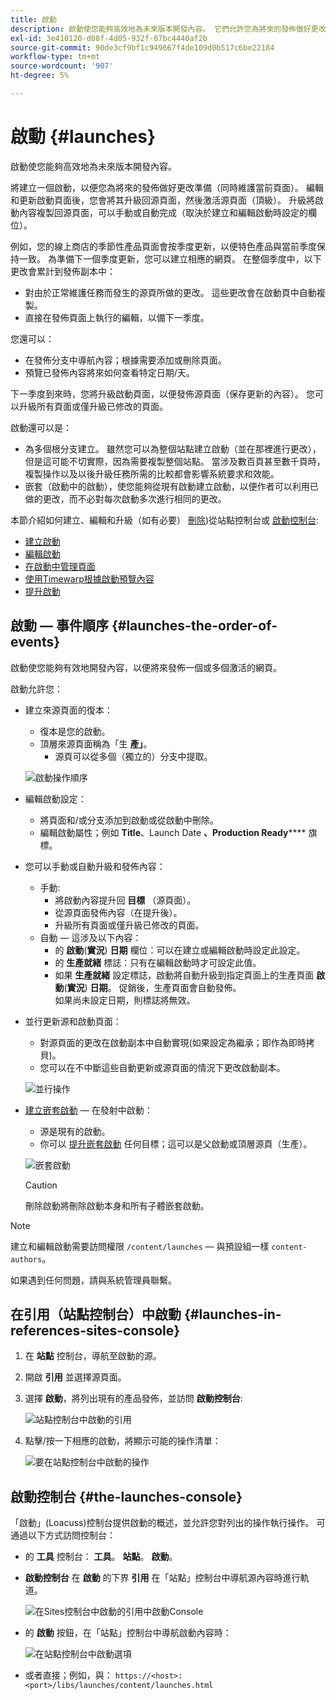 ```yaml
---
title: 啟動
description: 啟動使您能夠高效地為未來版本開發內容。 它們允許您為將來的發佈做好更改準備，同時維護當前頁面
exl-id: 3e410120-d08f-4d05-932f-07bc4440af2b
source-git-commit: 90de3cf9bf1c949667f4de109d0b517c6be22184
workflow-type: tm+mt
source-wordcount: '907'
ht-degree: 5%

---
```


# 啟動 {#launches}

啟動使您能夠高效地為未來版本開發內容。

將建立一個啟動，以便您為將來的發佈做好更改準備（同時維護當前頁面）。 編輯和更新啟動頁面後，您會將其升級回源頁面，然後激活源頁面（頂級）。 升級將啟動內容複製回源頁面，可以手動或自動完成（取決於建立和編輯啟動時設定的欄位）。

例如，您的線上商店的季節性產品頁面會按季度更新，以便特色產品與當前季度保持一致。 為準備下一個季度更新，您可以建立相應的網頁。 在整個季度中，以下更改會累計到發佈副本中：

* 對由於正常維護任務而發生的源頁所做的更改。 這些更改會在啟動頁中自動複製。
* 直接在發佈頁面上執行的編輯，以備下一季度。

您還可以：

* 在發佈分支中導航內容；根據需要添加或刪除頁面。
* 預覽已發佈內容將來如何查看特定日期/天。

下一季度到來時，您將升級啟動頁面，以便發佈源頁面（保存更新的內容）。 您可以升級所有頁面或僅升級已修改的頁面。

啟動還可以是：

* 為多個根分支建立。 雖然您可以為整個站點建立啟動（並在那裡進行更改），但是這可能不切實際，因為需要複製整個站點。 當涉及數百頁甚至數千頁時，複製操作以及以後升級任務所需的比較都會影響系統要求和效能。
* 嵌套（啟動中的啟動），使您能夠從現有啟動建立啟動，以便作者可以利用已做的更改，而不必對每次啟動多次進行相同的更改。

本節介紹如何建立、編輯和升級（如有必要） [刪除](/help/sites-cloud/authoring/launches/creating.md#deleting-a-launch))從站點控制台或 [啟動控制台](#the-launches-console):

* [建立啟動 ](/help/sites-cloud/authoring/launches/creating.md)
* [編輯啟動](/help/sites-cloud/authoring/launches/editing.md)
* [在啟動中管理頁面](/help/sites-cloud/authoring/launches/managing-pages.md)
* [使用Timewarp根據啟動預覽內容](/help/sites-cloud/authoring/launches/preview.md)
* [提升啟動](/help/sites-cloud/authoring/launches/promoting.md)

## 啟動 — 事件順序 {#launches-the-order-of-events}

啟動使您能夠有效地開發內容，以便將來發佈一個或多個激活的網頁。

啟動允許您：

* 建立來源頁面的復本：
   * 復本是您的啟動。
   * 頂層來源頁面稱為「生 **產」**。
      * 源頁可以從多個（獨立的）分支中提取。

   ![啟動操作順序](/help/sites-cloud/authoring/assets/launches-order.png)

* 編輯啟動設定：
   * 將頁面和/或分支添加到啟動或從啟動中刪除。
   * 編輯啟動屬性；例如 **Title**、Launch Date **、Production Ready****** 旗標。
* 您可以手動或自動升級和發佈內容：
   * 手動:
      * 將啟動內容提升回 **目標** （源頁面）。
      * 從源頁面發佈內容（在提升後）。
      * 升級所有頁面或僅升級已修改的頁面。
   * 自動 — 這涉及以下內容：
      * 的 **啟動**(**實況**) **日期** 欄位：可以在建立或編輯啟動時設定此設定。
      * 的 **生產就緒** 標誌：只有在編輯啟動時才可設定此值。
      * 如果 **生產就緒** 設定標誌，啟動將自動升級到指定頁面上的生產頁面 **啟動**(**實況**) **日期**。 促銷後，生產頁面會自動發佈。\
         如果尚未設定日期，則標誌將無效。
* 並行更新源和啟動頁面：
   * 對源頁面的更改在啟動副本中自動實現(如果設定為繼承；即作為即時拷貝)。
   * 您可以在不中斷這些自動更新或源頁面的情況下更改啟動副本。

   ![並行操作](/help/sites-cloud/authoring/assets/launches-parallel.png)

* [建立嵌套啟動](/help/sites-cloud/authoring/launches/creating.md#creating-a-nested-launch)  — 在發射中啟動：
   * 源是現有的啟動。
   * 你可以 [提升嵌套啟動](/help/sites-cloud/authoring/launches/promoting.md#promoting-a-nested-launch) 任何目標；這可以是父啟動或頂層源頁（生產）。

   ![嵌套啟動](/help/sites-cloud/authoring/assets/launches-nested.png)

   >[!CAUTION]
   >
   >刪除啟動將刪除啟動本身和所有子體嵌套啟動。

>[!NOTE]
>
>建立和編輯啟動需要訪問權限 `/content/launches`  — 與預設組一樣 `content-authors`。
>
>如果遇到任何問題，請與系統管理員聯繫。

## 在引用（站點控制台）中啟動 {#launches-in-references-sites-console}

1. 在 **站點** 控制台，導航至啟動的源。
1. 開啟 **引用** 並選擇源頁面。
1. 選擇 **啟動**，將列出現有的產品發佈，並訪問 **啟動控制台**:

   ![站點控制台中啟動的引用](/help/sites-cloud/authoring/assets/launches-references.png)

1. 點擊/按一下相應的啟動，將顯示可能的操作清單：

   ![要在站點控制台中啟動的操作](/help/sites-cloud/authoring/assets/launches-references-actions.png)

## 啟動控制台 {#the-launches-console}

「啟動」(Loacuss)控制台提供啟動的概述，並允許您對列出的操作執行操作。 可通過以下方式訪問控制台：

* 的 **工具** 控制台： **工具**。 **站點**。 **啟動**。

* **啟動控制台** 在 **啟動** 的下界 **引用** 在「站點」控制台中導航源內容時進行軌道。

   ![在Sites控制台中啟動的引用中啟動Console](/help/sites-cloud/authoring/assets/launches-references.png)

* 的 **啟動** 按鈕，在「站點」控制台中導航啟動內容時：

   ![在站點控制台中啟動選項](/help/sites-cloud/authoring/assets/launches-console-navigate-launch-content.png)

* 或者直接；例如，與：
   `https://<host>:<port>/libs/launches/content/launches.html`
